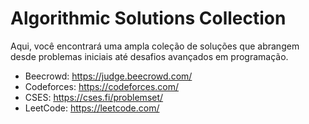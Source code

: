 # Algorithmic Solutions Collection

 Aqui, você encontrará uma ampla coleção de soluções que abrangem desde problemas iniciais até desafios avançados em programação.
 
- Beecrowd: https://judge.beecrowd.com/
- Codeforces: https://codeforces.com/
- CSES: https://cses.fi/problemset/
- LeetCode: https://leetcode.com/

